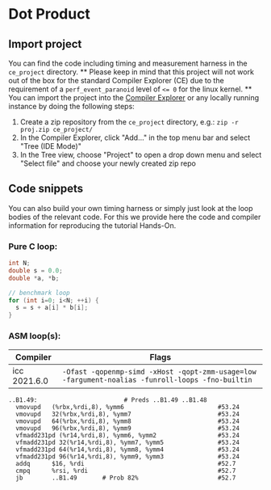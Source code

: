 # Dot Product

## Import project

You can find the code including timing and measurement harness in the `ce_project` directory.
** Please keep in mind that this project will not work out of the box for the standard Compiler Explorer (CE) due to the requirement of a `perf_event_paranoid` level of `<= 0` for the linux kernel. **
You can import the project into the [Compiler Explorer](https://godbolt.org/) or any locally running instance by doing the following steps:
1. Create a zip repository from the `ce_project` directory, e.g.: `zip -r proj.zip ce_project/`
2. In the Compiler Explorer, click "Add..." in the top menu bar and select "Tree (IDE Mode)"
3. In the Tree view, choose "Project" to open a drop down menu and select "Select file" and choose your newly created zip repo


## Code snippets
You can also build your own timing harness or simply just look at the loop bodies of the relevant code.
For this we provide here the code and compiler information for reproducing the tutorial Hands-On.


### Pure C loop:

```c
int N;
double s = 0.0;
double *a, *b;

// benchmark loop
for (int i=0; i<N; ++i) {
  s = s + a[i] * b[i];
}
```

### ASM loop(s):


| Compiler | Flags |
|----------|-------|
| icc 2021.6.0 | `-Ofast -qopenmp-simd -xHost -qopt-zmm-usage=low -fargument-noalias -funroll-loops -fno-builtin` |


```assembly
..B1.49:                        # Preds ..B1.49 ..B1.48
  vmovupd   (%rbx,%rdi,8), %ymm6                          #53.24
  vmovupd   32(%rbx,%rdi,8), %ymm7                        #53.24
  vmovupd   64(%rbx,%rdi,8), %ymm8                        #53.24
  vmovupd   96(%rbx,%rdi,8), %ymm9                        #53.24
  vfmadd231pd (%r14,%rdi,8), %ymm6, %ymm2                 #53.24
  vfmadd231pd 32(%r14,%rdi,8), %ymm7, %ymm5               #53.24
  vfmadd231pd 64(%r14,%rdi,8), %ymm8, %ymm4               #53.24
  vfmadd231pd 96(%r14,%rdi,8), %ymm9, %ymm3               #53.24
  addq      $16, %rdi                                     #52.7
  cmpq      %rsi, %rdi                                    #52.7
  jb        ..B1.49       # Prob 82%                      #52.7
```
